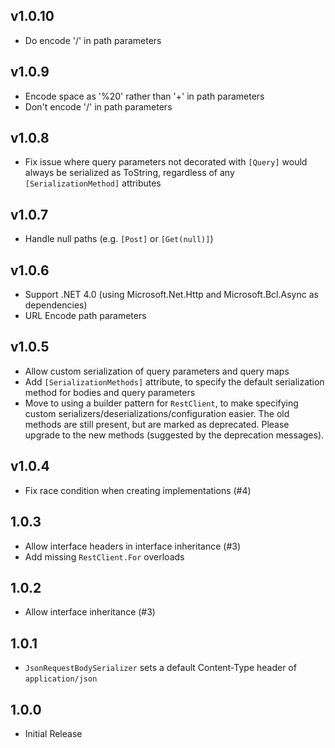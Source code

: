 v1.0.10
-------

 - Do encode '/' in path parameters

v1.0.9
------

 - Encode space as '%20' rather than '+' in path parameters
 - Don't encode '/' in path parameters

v1.0.8
------

 - Fix issue where query parameters not decorated with `[Query]` would always be serialized as ToString, regardless of any `[SerializationMethod]` attributes

v1.0.7
------

 - Handle null paths (e.g. `[Post]` or `[Get(null)]`)

v1.0.6
------

 - Support .NET 4.0 (using Microsoft.Net.Http and Microsoft.Bcl.Async as dependencies)
 - URL Encode path parameters

v1.0.5
------

 - Allow custom serialization of query parameters and query maps
 - Add `[SerializationMethods]` attribute, to specify the default serialization method for bodies and query parameters
 - Move to using a builder pattern for `RestClient`, to make specifying custom serializers/deserializations/configuration easier.
   The old methods are still present, but are marked as deprecated. Please upgrade to the new methods (suggested by the deprecation messages).

v1.0.4
------

 - Fix race condition when creating implementations (#4)

1.0.3
-----

 - Allow interface headers in interface inheritance (#3)
 - Add missing `RestClient.For` overloads

1.0.2
-----

 - Allow interface inheritance (#3)

1.0.1
-----

 - `JsonRequestBodySerializer` sets a default Content-Type header of `application/json`

1.0.0
-----

 - Initial Release